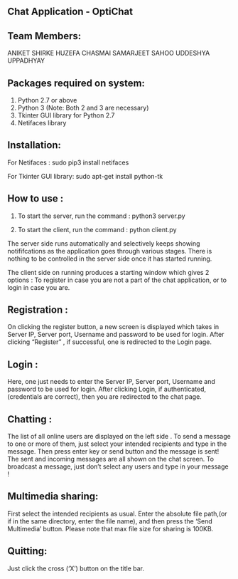 ## Chat Application - OptiChat
					

## Team Members:
ANIKET SHIRKE
HUZEFA CHASMAI
SAMARJEET SAHOO
UDDESHYA UPPADHYAY 

## Packages required on system: 
1. Python 2.7 or above
2. Python 3 (Note: Both 2 and 3 are necessary)
3. Tkinter GUI library for Python 2.7
4. Netifaces library

## Installation:

For Netifaces :
sudo pip3 install netifaces

For Tkinter GUI library:
sudo apt-get install python-tk

## How to use :

1. To start the server, run the command :
	python3 server.py <port no>


2. To start the client, run the command :
	python client.py 


The server side runs automatically and selectively keeps showing notififcations as the application goes through various stages. There is nothing to be controlled in the server side once it has started running.


The client side on running produces a starting window which gives 2 options : To register in case you are not a part of the chat application, or to login in case you are.

## Registration :

On clicking the register button, a new screen is displayed which takes in Server IP, Server port, Username and password to be used for login. After clicking “Register” , if successful, one is redirected to the Login page.



## Login :

Here, one just needs to enter the Server IP, Server port, Username and password to be used for login. After clicking Login, if authenticated,(credentials are correct), then you are redirected to the chat page.


## Chatting :

The list of all online users are displayed on the left side . To send  a message to one or more of them, just select your intended recipients and type in the message. Then press enter key or send button and the message is sent! The sent and incoming messages are all shown on the chat screen.
To broadcast a message, just don’t select any users and type in your message !


## Multimedia sharing:

First select the intended recipients as usual. Enter the absolute file path,(or if in the same directory, enter the file name), and then press the ‘Send Multimedia’ button. Please note that max file size for sharing is 100KB.

## Quitting:
Just click the cross (‘X’) button on the title bar.